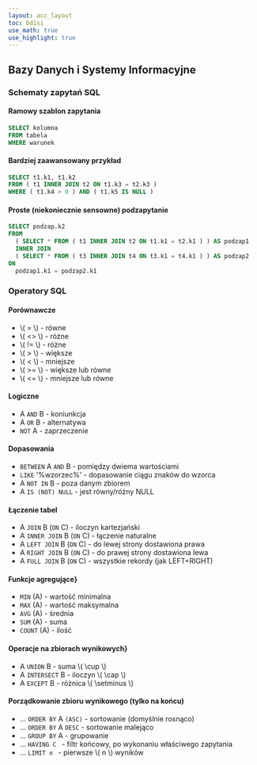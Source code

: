 ```yaml
---
layout: acc_layout
toc: bdisi
use_math: true
use_highlight: true
---
```


Bazy Danych i Systemy Informacyjne
---

### Schematy zapytań SQL

#### Ramowy szablon zapytania
```sql
SELECT kolumna
FROM tabela
WHERE warunek
```

#### Bardziej zaawansowany przykład
```sql
SELECT t1.k1, t1.k2
FROM ( t1 INNER JOIN t2 ON t1.k3 = t2.k3 )
WHERE ( t1.k4 > 0 ) AND ( t1.k5 IS NULL )
```

#### Proste (niekoniecznie sensowne) podzapytanie
```sql
SELECT podzap.k2
FROM 
  ( SELECT * FROM ( t1 INNER JOIN t2 ON t1.k1 = t2.k1 ) ) AS podzap1
  INNER JOIN
  ( SELECT * FROM ( t3 INNER JOIN t4 ON t3.k1 = t4.k1 ) ) AS podzap2
ON
  podzap1.k1 = podzap2.k1
```

### Operatory SQL

#### Porównawcze
* \\( = \\)  -  równe 
* \\( <> \\) -  różne 
* \\( != \\) -  różne 
* \\( > \\)  -  większe 
* \\( < \\)  -  mniejsze 
* \\( >= \\) -  większe lub równe 
* \\( <= \\) -  mniejsze lub równe 

#### Logiczne
* A `AND` B - koniunkcja 
* A `OR` B  - alternatywa 
* `NOT` A   - zaprzeczenie 


#### Dopasowania
* `BETWEEN` A `AND` B - pomiędzy dwiema wartościami 
* `LIKE` '\%wzorzec\%'       - dopasowanie ciągu znaków do wzorca 
* A `NOT IN` B               - poza danym zbiorem 
* A `IS (NOT) NULL`          - jest równy/różny NULL 

#### Łączenie tabel 
* A `JOIN` B (`ON` C)       - iloczyn kartezjański               
* A `INNER JOIN` B (`ON` C) - łączenie naturalne                 
* A `LEFT JOIN` B (`ON` C)  - do lewej strony dostawiona prawa   
* A `RIGHT JOIN` B (`ON` C) - do prawej strony dostawiona lewa   
* A `FULL JOIN` B (`ON` C)  - wszystkie rekordy (jak LEFT+RIGHT) 

#### Funkcje agregujące}
* `MIN` (A)   - wartość minimalna  
* `MAX` (A)   - wartość maksymalna 
* `AVG` (A)   - średnia            
* `SUM` (A)   - suma               
* `COUNT` (A) - ilość              

#### Operacje na zbiorach wynikowych}

* A `UNION` B     - suma \\( \cup \\)         
* A `INTERSECT` B - iloczyn \\( \cap \\)  
* A `EXCEPT` B    - różnica \\( \setminus \\)  

#### Porządkowanie zbioru wynikowego (tylko na końcu)
* ... `ORDER BY` A `(ASC)` - sortowanie (domyślnie rosnąco)                   
* ... `ORDER BY` A `DESC`  - sortowanie malejąco                              
* ... `GROUP BY` A       - grupowanie                                       
* ... `HAVING C `        - filtr końcowy, po wykonaniu właściwego zapytania 
* ... `LIMIT n `         - pierwsze \\( n \\) wyników                           